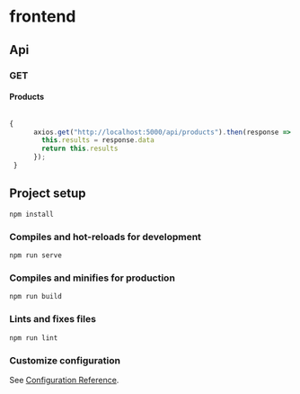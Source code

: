 # frontend

## Api

### GET

#### Products

```javascript

{
      axios.get("http://localhost:5000/api/products").then(response => {
        this.results = response.data
        return this.results
      });
 }

```
## Project setup
```
npm install
```

### Compiles and hot-reloads for development
```
npm run serve
```

### Compiles and minifies for production
```
npm run build
```

### Lints and fixes files
```
npm run lint
```

### Customize configuration
See [Configuration Reference](https://cli.vuejs.org/config/).
